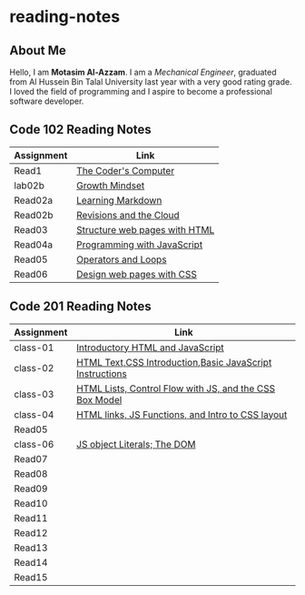 # reading-notes

## About Me

Hello, I am **Motasim Al-Azzam**. I am a *Mechanical Engineer*, graduated from Al Hussein Bin Talal University last year with a very good rating grade. I loved the field of programming and I aspire to become a professional software developer.


## Code 102 Reading Notes

| Assignment     |            Link                                  |
| -------------- | ------------------------------------------------ |
|    Read1       |   [The Coder's Computer](102/Read1.md)           |
|    lab02b      |   [Growth Mindset](102/lab02b.md)                |
|    Read02a     |   [Learning Markdown](102/Read02a.md)            |
|    Read02b     |   [ Revisions and the Cloud](102/Read02b.md)     |
|    Read03      |   [Structure web pages with HTML](102/Read03.md) |
|    Read04a     |   [Programming with JavaScript](102/Read04a.md)  |
|    Read05      |   [Operators and Loops](102/Read05.md)           |
|    Read06      |   [Design web pages with CSS](102/Read06.md)     |

## Code 201 Reading Notes

| Assignment     |            Link                                                            |
| -------------- | -------------------------------------------------------------------------- |
|   class-01     | [Introductory HTML and JavaScript](201/class-01.md)                        |
|   class-02     | [HTML Text,CSS Introduction,Basic JavaScript Instructions](201/class-02.md)|
|   class-03     | [HTML Lists, Control Flow with JS, and the CSS Box Model](201/class-03.md) |
|   class-04     | [HTML links, JS Functions, and Intro to CSS layout](201/class-04.md)       |
|   Read05       |                                                                            |
|   class-06     |[JS object Literals; The DOM](201/class-06.md)                              |
|   Read07       |                                                                            |
|   Read08       |                                                                            |
|   Read09       |                                                                            |
|   Read10       |                                                                            |
|   Read11       |                                                                            |
|   Read12       |                                                                            |
|   Read13       |                                                                            |
|   Read14       |                                                                            |
|   Read15       |                                                                            |
